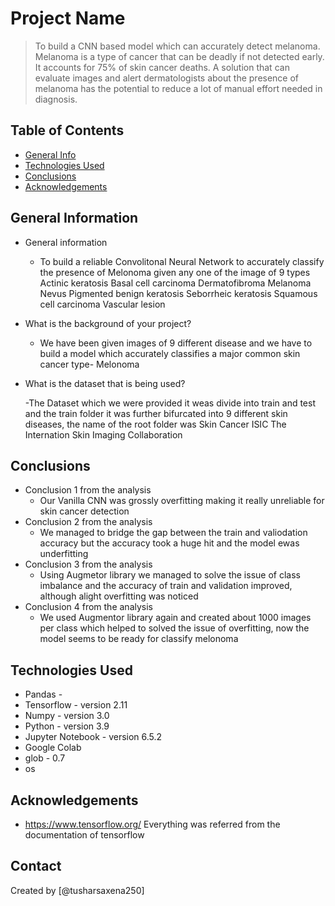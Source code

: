 # Project Name
>To build a CNN based model which can accurately detect melanoma. Melanoma is a type of cancer that can be deadly if not detected early. It accounts for 75% of skin cancer deaths. A solution that can evaluate images and alert dermatologists about the presence of melanoma has the potential to reduce a lot of manual effort needed in diagnosis.


## Table of Contents
* [General Info](#general-information)
* [Technologies Used](#technologies-used)
* [Conclusions](#conclusions)
* [Acknowledgements](#acknowledgements)

<!-- You can include any other section that is pertinent to your problem -->

## General Information
- General information 
  - To build a reliable Convolitonal Neural Network to accurately classify the presence of Melonoma given any one of the image of 9 types
  Actinic keratosis
  Basal cell carcinoma
  Dermatofibroma
  Melanoma
  Nevus
  Pigmented benign keratosis
  Seborrheic keratosis
  Squamous cell carcinoma
  Vascular lesion
- What is the background of your project?
  - We have been given images of 9 different disease and we have to build a model which accurately classifies a major common skin cancer type- Melonoma
- What is the dataset that is being used?

    -The Dataset which we were provided it weas divide into train and test and the train folder it was further bifurcated into 9 different skin diseases, the name of the root folder was Skin Cancer ISIC The Internation Skin Imaging Collaboration

<!-- You don't have to answer all the questions - just the ones relevant to your project. -->

## Conclusions
- Conclusion 1 from the analysis
  - Our Vanilla CNN was grossly overfitting making it really unreliable for skin cancer detection
- Conclusion 2 from the analysis
  - We managed to bridge the gap between the train and valiodation accuracy but the accuracy took a huge hit and the model ewas underfitting
- Conclusion 3 from the analysis
  - Using Augmetor library we managed to solve the issue of class imbalance and the accuracy of train and validation improved, although alight overfitting was noticed
- Conclusion 4 from the analysis
  - We used Augmentor library again and created about 1000 images per class which helped to solved the issue of overfitting, now the model seems to be ready for classify melonoma




## Technologies Used
- Pandas - 
- Tensorflow - version 2.11
- Numpy - version 3.0
- Python - version 3.9
- Jupyter Notebook - version 6.5.2
- Google Colab
- glob - 0.7
- os


<!-- As the libraries versions keep on changing, it is recommended to mention the version of library used in this project -->

## Acknowledgements
- https://www.tensorflow.org/ Everything was referred from the documentation of tensorflow


## Contact
Created by [@tusharsaxena250] 



